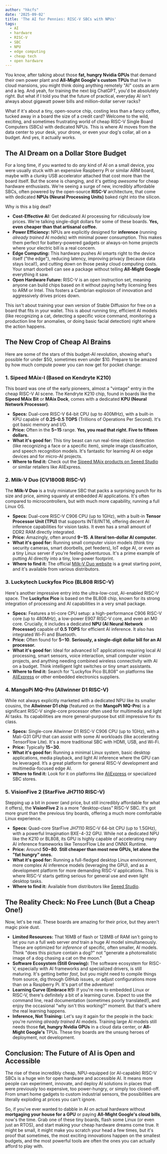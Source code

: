 ```yaml
---
author: "hkcfs"
date: '2025-09-02'
title: 'The AI for Pennies: RISC-V SBCs with NPUs'
tags:
  - AI
  - hardware
  - RISC-V
  - SBC
  - NPU
  - edge computing
  - cheap tech
  - open hardware
---
```


You know, after talking about those **fat, hungry Nvidia GPUs** that demand their own power plant and **All-Might Google's custom TPUs** that live in cloud mansions, you might think doing anything remotely "AI" costs an arm and a leg. And yeah, for training the next big ChatGPT, you'd be absolutely right. But what if I told you that the future of practical, everyday AI isn't always about gigawatt power bills and million-dollar server racks?

What if it's about a tiny, open-source chip, costing less than a fancy coffee, tucked away in a board the size of a credit card? Welcome to the wild, exciting, and sometimes frustrating world of cheap RISC-V Single Board Computers (SBCs) with dedicated NPUs. This is where AI moves from the data center to your desk, your drone, or even your dog's collar, all on a budget. And yes, it actually works.

## The AI Dream on a Dollar Store Budget

For a long time, if you wanted to do *any* kind of AI on a small device, you were usually stuck with an expensive Raspberry Pi or similar ARM board, maybe with a clunky USB accelerator attached that cost more than the board itself. But the scene is changing, and it's getting *awesome* for cheap hardware enthusiasts. We're seeing a surge of new, incredibly affordable SBCs, often powered by the open-source **RISC-V** architecture, that come with dedicated **NPUs (Neural Processing Units)** baked right into the silicon.

Why is this a big deal?

*   **Cost-Effective AI:** Get dedicated AI processing for ridiculously low prices. We're talking single-digit dollars for some of these boards. **Yes, even cheaper than that artisanal coffee.**
*   **Power Efficiency:** NPUs are explicitly designed for **inference** (running *already trained* AI models) with minimal power consumption. This makes them perfect for battery-powered gadgets or always-on home projects where your electric bill is a real concern.
*   **Edge Computing:** This hardware pushes AI smarts right to the device itself ("the edge"), reducing latency, improving privacy (because data stays local!), and cutting down on those pesky cloud computing costs. Your smart doorbell can see a package without telling **All-Might Google** everything it saw.
*   **Open Hardware Future:** RISC-V is an open instruction set, meaning anyone can build chips based on it without paying hefty licensing fees to ARM or Intel. This fosters a Cambrian explosion of innovation and aggressively drives prices down.

This isn't about training your own version of Stable Diffusion for free on a board that fits in your wallet. This is about running tiny, efficient AI models (like recognizing a cat, detecting a specific voice command, monitoring a production line for anomalies, or doing basic facial detection) right where the action happens.

## The New Crop of Cheap AI Brains

Here are some of the stars of this budget-AI revolution, showing what's possible for under $50, sometimes even under $10. Prepare to be amazed by how much compute power you can now get for pocket change:

### 1. Sipeed MAix-I (Based on Kendryte K210)

This board was one of the early pioneers, almost a "vintage" entry in the cheap RISC-V AI scene. The Kendryte K210 chip, found in boards like the **Sipeed MAix Bit** or **MAix Dock**, comes with a dedicated **KPU (Neural Network Processor)**.

*   **Specs:** Dual-core RISC-V 64-bit CPU (up to 400MHz), with a built-in KPU capable of **0.25-0.5 TOPS** (Trillions of Operations Per Second). It's got basic memory and I/O.
*   **Price:** Often in the **$5-$15** range. **Yes, you read that right. Five to fifteen dollars.**
*   **What it's good for:** This tiny beast can run real-time object detection (like recognizing a face or a specific item), simple image classification, and speech recognition models. It's fantastic for learning AI on edge devices and for micro-AI projects.
*   **Where to find it:** Check out the [Sipeed MAix products on Seeed Studio](https://www.seeedstudio.com/Sipeed-MAix-BiT-for-RISC-V-AI-IoT-p-2872.html) or similar retailers like AliExpress.

### 2. Milk-V Duo (CV1800B RISC-V)

The **Milk-V Duo** is a truly miniature SBC that packs a surprising punch for its size and price, aiming squarely at embedded AI applications. It's often compared to microcontrollers, but with much more capability, running a full Linux OS.

*   **Specs:** Dual-core RISC-V C906 CPU (up to 1GHz), with a built-in **Tensor Processor Unit (TPU)** that supports INT8/INT16, offering decent AI inference capabilities for vision tasks. It even has a small amount of DDR2 RAM directly integrated.
*   **Price:** Amazingly, often around **$9-$15**. **A literal ten-dollar AI computer.**
*   **What it's good for:** Running small computer vision models (think tiny security cameras, smart doorbells, pet feeders), IoT edge AI, or even as a tiny Linux server if you're feeling adventurous. It's a prime example of putting AI directly into a tiny, low-power footprint.
*   **Where to find it:** The official [Milk-V Duo website](https://milkv.io/duo) is a great starting point, and it's available from various distributors.

### 3. Luckytech Luckyfox Pico (BL808 RISC-V)

Here's another impressive entry into the ultra-low-cost, AI-enabled RISC-V space. The **Luckyfox Pico** is based on the BL808 chip, known for its strong integration of processing and AI capabilities in a very small package.

*   **Specs:** Features a tri-core CPU setup: a high-performance C906 RISC-V core (up to 480MHz), a low-power E907 RISC-V core, and even an M0 core. Crucially, it includes a dedicated **NPU (AI Neural Network Processor)** capable of **0.5 TOPS** for efficient AI inference. It also has integrated Wi-Fi and Bluetooth.
*   **Price:** Often found for **$5-$10**. **Seriously, a single-digit dollar bill for an AI processor.**
*   **What it's good for:** Ideal for advanced IoT applications requiring local AI processing, smart sensors, voice interaction, small computer vision projects, and anything needing combined wireless connectivity with AI on a budget. Think intelligent light switches or tiny smart assistants.
*   **Where to find it:** Search for "Luckyfox Pico BL808" on platforms like [AliExpress](https://www.aliexpress.com/w/wholesale-bl808-chip.html) or other embedded electronics suppliers.

### 4. MangoPi MQ-Pro (Allwinner D1 RISC-V)

While not always explicitly marketed with a dedicated NPU like its smaller cousins, the **Allwinner D1 chip** (featured on the **MangoPi MQ-Pro**) is a significant RISC-V single-core processor often used for multimedia and light AI tasks. Its capabilities are more general-purpose but still impressive for its class.

*   **Specs:** Single-core Allwinner D1 RISC-V C906 CPU (up to 1GHz), with a Mali-G31 GPU that can assist with some AI workloads (like accelerating TensorFlow Lite). It's a more traditional SBC with HDMI, USB, and Wi-Fi.
*   **Price:** Typically **$15-$30**.
*   **What it's good for:** Running a minimal Linux system, basic desktop applications, media playback, and light AI inference where the GPU can be leveraged. It’s a great platform for general RISC-V development and multimedia-focused edge AI.
*   **Where to find it:** Look for it on platforms like [AliExpress](https://mangopi.org/mangopi_mqprol) or specialized SBC stores.

### 5. VisionFive 2 (StarFive JH7110 RISC-V)

Stepping up a bit in power (and price, but still incredibly affordable for what it offers), the **VisionFive 2** is a more "desktop-class" RISC-V SBC. It's got more grunt than the previous tiny boards, offering a much more comfortable Linux experience.

*   **Specs:** Quad-core StarFive JH7110 RISC-V 64-bit CPU (up to 1.5GHz), with a powerful Imagination BXE-4-32 GPU. While not a dedicated NPU like the K210 or BL808, its GPU is highly capable of accelerating many AI inference frameworks like TensorFlow Lite and ONNX Runtime.
*   **Price:** Around **$50-$80**. **Still cheaper than most new GPUs, let alone the "fat hungry" ones.**
*   **What it's good for:** Running a full-fledged desktop Linux environment, more complex AI inference models (leveraging the GPU), and as a development platform for more demanding RISC-V applications. This is where RISC-V starts getting serious for general use and even light desktop tasks.
*   **Where to find it:** Available from distributors like [Seeed Studio](https://www.starfivetech.com/en/site/boards).

## The Reality Check: No Free Lunch (But a Cheap One!)

Now, let's be real. These boards are amazing for their price, but they aren't magic pixie dust.

*   **Limited Resources:** That 16MB of flash or 128MB of RAM isn't going to let you run a full web server *and* train a huge AI model simultaneously. These are optimized for *inference* of specific, often smaller, AI models. Think "does this picture contain a dog?" not "generate a photorealistic image of a dog chasing a cat on the moon."
*   **Software Ecosystem (Still Growing):** The software ecosystem for RISC-V, especially with AI frameworks and specialized drivers, is still maturing. It's getting better *fast*, but you might need to compile things from source, dig through GitHub issues, or adjust configurations more than on a Raspberry Pi. It's part of the adventure!
*   **Learning Curve (Embrace It!):** If you're new to embedded Linux or RISC-V, there's definitely a bit of a learning curve. Expect to use the command line, read documentation (sometimes poorly translated!), and enjoy the occasional "why isn't this working?" moment. But that's where the real learning happens.
*   **Inference, Not Training:** Let's say it again for the people in the back: you're running *already trained* AI models. Training large AI models still needs those **fat, hungry Nvidia GPUs** in a cloud data center, or **All-Might Google's** TPUs. These tiny boards are the unsung heroes of deployment, not development.

## Conclusion: The Future of AI is Open and Accessible

The rise of these incredibly cheap, NPU-equipped (or AI-capable) RISC-V SBCs is a huge win for open hardware and accessible AI. It means more people can experiment, innovate, and deploy AI solutions in places that were previously too expensive, too power-hungry, or simply too closed-off. From smart home gadgets to custom industrial sensors, the possibilities are literally exploding at prices you can't ignore.

So, if you've ever wanted to dabble in AI on actual hardware without **mortgaging your house for a GPU** or paying **All-Might Google's cloud bills**, now's the time. Grab one of these tiny boards, flash some Linux (or even just an RTOS), and start making your cheap hardware dreams come true. It might be small, it might make you scratch your head a few times, but it's proof that sometimes, the most exciting innovations happen on the smallest budgets, and the most powerful tools are often the ones you can actually afford to play with.
